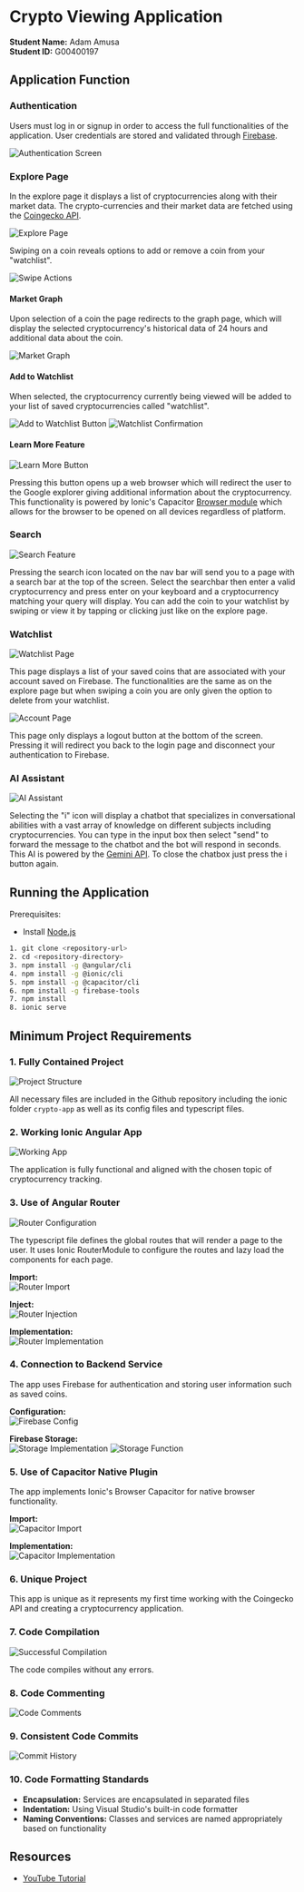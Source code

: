 # Crypto Viewing Application

**Student Name:** Adam Amusa  
**Student ID:** G00400197  

## Application Function

### Authentication
Users must log in or signup in order to access the full functionalities of the application. User credentials are stored and validated through [Firebase](https://firebase.google.com/).

![Authentication Screen](image.png)

### Explore Page
In the explore page it displays a list of cryptocurrencies along with their market data. The crypto-currencies and their market data are fetched using the [Coingecko API](https://docs.coingecko.com/v3.0.1/reference/introduction).

![Explore Page](image-1.png)

Swiping on a coin reveals options to add or remove a coin from your "watchlist".

![Swipe Actions](image-2.png)

#### Market Graph
Upon selection of a coin the page redirects to the graph page, which will display the selected cryptocurrency's historical data of 24 hours and additional data about the coin.

![Market Graph](image-3.png)

#### Add to Watchlist
When selected, the cryptocurrency currently being viewed will be added to your list of saved cryptocurrencies called "watchlist".

![Add to Watchlist Button](image-4.png)
![Watchlist Confirmation](image-5.png)

#### Learn More Feature
![Learn More Button](image-6.png)

Pressing this button opens up a web browser which will redirect the user to the Google explorer giving additional information about the cryptocurrency. This functionality is powered by Ionic's Capacitor [Browser module](https://capacitorjs.com/docs/apis/browser) which allows for the browser to be opened on all devices regardless of platform.

### Search
![Search Feature](image-7.png)

Pressing the search icon located on the nav bar will send you to a page with a search bar at the top of the screen. Select the searchbar then enter a valid cryptocurrency and press enter on your keyboard and a cryptocurrency matching your query will display. You can add the coin to your watchlist by swiping or view it by tapping or clicking just like on the explore page.

### Watchlist
![Watchlist Page](image-8.png)

This page displays a list of your saved coins that are associated with your account saved on Firebase. The functionalities are the same as on the explore page but when swiping a coin you are only given the option to delete from your watchlist.

![Account Page](image-9.png)

This page only displays a logout button at the bottom of the screen. Pressing it will redirect you back to the login page and disconnect your authentication to Firebase.

### AI Assistant
![AI Assistant](image-11.png)

Selecting the "i" icon will display a chatbot that specializes in conversational abilities with a vast array of knowledge on different subjects including cryptocurrencies. You can type in the input box then select "send" to forward the message to the chatbot and the bot will respond in seconds. This AI is powered by the [Gemini API](https://ai.google.dev/api/generate-content). To close the chatbox just press the i button again.

## Running the Application

Prerequisites:
- Install [Node.js](https://nodejs.org/en)

```bash
1. git clone <repository-url>
2. cd <repository-directory>
3. npm install -g @angular/cli
4. npm install -g @ionic/cli
5. npm install -g @capacitor/cli
6. npm install -g firebase-tools
7. npm install
8. ionic serve
```

## Minimum Project Requirements

### 1. Fully Contained Project
![Project Structure](image-12.png)

All necessary files are included in the Github repository including the ionic folder `crypto-app` as well as its config files and typescript files.

### 2. Working Ionic Angular App
![Working App](image-13.png)

The application is fully functional and aligned with the chosen topic of cryptocurrency tracking.

### 3. Use of Angular Router
![Router Configuration](image-14.png)

The typescript file defines the global routes that will render a page to the user. It uses Ionic RouterModule to configure the routes and lazy load the components for each page.

**Import:**
<br>
![Router Import](image-15.png)

**Inject:**
<br>
![Router Injection](image-17.png)

**Implementation:**
<br>
![Router Implementation](image-16.png)

### 4. Connection to Backend Service
The app uses Firebase for authentication and storing user information such as saved coins.

**Configuration:**
<br>
![Firebase Config](image-18.png)

**Firebase Storage:**
<br>
![Storage Implementation](image-19.png)
![Storage Function](image-20.png)

### 5. Use of Capacitor Native Plugin
The app implements Ionic's Browser Capacitor for native browser functionality.

**Import:**
<br>
![Capacitor Import](image-21.png)

**Implementation:**
<br>
![Capacitor Implementation](image-22.png)

### 6. Unique Project
This app is unique as it represents my first time working with the Coingecko API and creating a cryptocurrency application.

### 7. Code Compilation
![Successful Compilation](image-13.png)

The code compiles without any errors.

### 8. Code Commenting
![Code Comments](image-24.png)

### 9. Consistent Code Commits
![Commit History](image-23.png)

### 10. Code Formatting Standards
- **Encapsulation:** Services are encapsulated in separated files
- **Indentation:** Using Visual Studio's built-in code formatter
- **Naming Conventions:** Classes and services are named appropriately based on functionality

## Resources

* [YouTube Tutorial](https://www.youtube.com/watch?v=Y0vH5Cm3HAk)